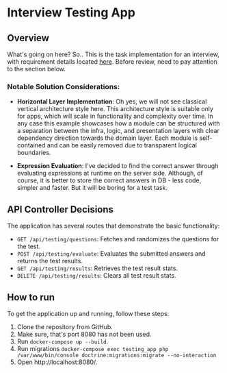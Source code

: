 # Interview Testing App

## Overview

What's going on here? So.. This is the task implementation for an interview, with requirement details
located [here](./TASK.md). Before review, need to pay attention to the section below.

### Notable Solution Considerations:

- **Horizontal Layer Implementation**: Oh yes, we will not see classical vertical architecture style here. This
  architecture style is suitable only for apps, which will scale in functionality and complexity over time. In any case
  this example showcases how a module can be structured with a separation between the infra, logic, and presentation
  layers with clear dependency direction towards the domain layer. Each module is self-contained and can be easily
  removed due to transparent logical boundaries.

- **Expression Evaluation**: I've decided to find the correct answer through evaluating expressions at runtime on the
  server side. Although, of course, it is better to store the correct answers in DB - less code, simpler and faster. But
  it will be boring for a test task.

## API Controller Decisions

The application has several routes that demonstrate the basic functionality:

- `GET /api/testing/questions`: Fetches and randomizes the questions for the test.
- `POST /api/testing/evaluate`: Evaluates the submitted answers and returns the test results.
- `GET /api/testing/results`: Retrieves the test result stats.
- `DELETE /api/testing/results`: Clears all test result stats.

## How to run

To get the application up and running, follow these steps:

1. Clone the repository from GitHub.
2. Make sure, that's port 8080 has not been used.
3. Run `docker-compose up --build`.
4. Run migrations `docker-compose exec testing_app php /var/www/bin/console doctrine:migrations:migrate --no-interaction`
5. Open http://localhost:8080/.
